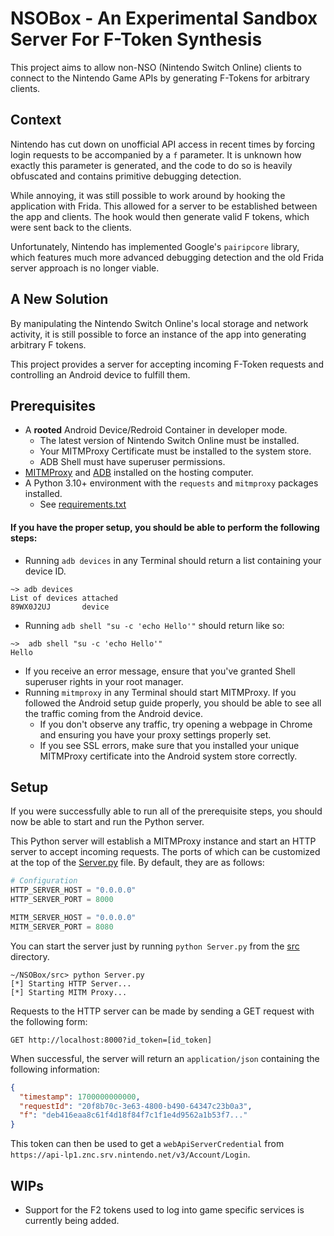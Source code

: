 # NSOBox - An Experimental Sandbox Server For F-Token Synthesis
This project aims to allow non-NSO (Nintendo Switch Online) clients to connect to the Nintendo Game APIs by generating F-Tokens for arbitrary clients.

## Context
Nintendo has cut down on unofficial API access in recent times by forcing login requests to be accompanied by a `f` parameter. It is unknown how exactly this parameter is generated, and the code to do so is heavily obfuscated and contains primitive debugging detection.

While annoying, it was still possible to work around by hooking the application with Frida. This allowed for a server to be established between the app and clients. The hook would then generate valid F tokens, which were sent back to the clients.

Unfortunately, Nintendo has implemented Google's `pairipcore` library, which features much more advanced debugging detection and the old Frida server approach is no longer viable.

## A New Solution
By manipulating the Nintendo Switch Online's local storage and network activity, it is still possible to force an instance of the app into generating arbitrary F tokens.

This project provides a server for accepting incoming F-Token requests and controlling an Android device to fulfill them.

## Prerequisites
- A **rooted** Android Device/Redroid Container in developer mode.
    - The latest version of Nintendo Switch Online must be installed.
    - Your MITMProxy Certificate must be installed to the system store.
    - ADB Shell must have superuser permissions.
- [MITMProxy](https://mitmproxy.org/) and [ADB](https://developer.android.com/tools/adb) installed on the hosting computer.
- A Python 3.10+ environment with the `requests` and `mitmproxy` packages installed.
    - See [requirements.txt](requirements.txt)

#### If you have the proper setup, you should be able to perform the following steps:
- Running `adb devices` in any Terminal should return a list containing your device ID.
```shell
~> adb devices
List of devices attached
89WX0J2UJ       device
```
- Running `adb shell "su -c 'echo Hello'"` should return like so:
```shell
~>  adb shell "su -c 'echo Hello'"
Hello
```
- If you receive an error message, ensure that you've granted Shell superuser rights in your root manager.
- Running `mitmproxy` in any Terminal should start MITMProxy. If you followed the Android setup guide properly, you should be able to see all the traffic coming from the Android device.
    - If you don't observe any traffic, try opening a webpage in Chrome and ensuring you have your proxy settings properly set.
    - If you see SSL errors, make sure that you installed your unique MITMProxy certificate into the Android system store correctly.

## Setup
If you were successfully able to run all of the prerequisite steps, you should now be able to start and run the Python server.

This Python server will establish a MITMProxy instance and start an HTTP server to accept incoming requests. The ports of which can be customized at the top of the [Server.py](src/Server.py) file. By default, they are as follows:
```python
# Configuration
HTTP_SERVER_HOST = "0.0.0.0"
HTTP_SERVER_PORT = 8000

MITM_SERVER_HOST = "0.0.0.0"
MITM_SERVER_PORT = 8080
```
You can start the server just by running `python Server.py` from the [src](src/) directory.
```shell
~/NSOBox/src> python Server.py
[*] Starting HTTP Server...
[*] Starting MITM Proxy...
```
Requests to the HTTP server can be made by sending a GET request with the following form:
```shell
GET http://localhost:8000?id_token=[id_token]
```
When successful, the server will return an `application/json` containing the following information:
```json
{
  "timestamp": 1700000000000,
  "requestId": "20f8b70c-3e63-4800-b490-64347c23b0a3",
  "f": "deb416eaa8c61f4d18f84f7c1f1e4d9562a1b53f7..."
}
```
This token can then be used to get a `webApiServerCredential` from `https://api-lp1.znc.srv.nintendo.net/v3/Account/Login`.

## WIPs
- Support for the F2 tokens used to log into game specific services is currently being added.

